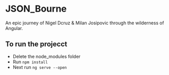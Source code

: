 # JSON_Bourne
An epic journey of Nigel Dcruz & Milan Josipovic through the wilderness of Angular.

## To run the projecct

- Delete the node_modules folder
- Run ```npm install```
- Next run ``` ng serve --open ```
